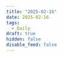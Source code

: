 ```yaml
---
title: "2025-02-16"
date: 2025-02-16
tags:
  - Daily
draft: true
hidden: false
disable_feed: false
---
```


